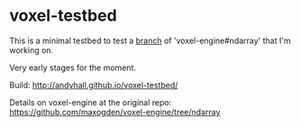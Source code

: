 # voxel-testbed

This is a minimal testbed to test a 
[branch](https://github.com/andyhall/voxel-engine/tree/experimenting-ndarray) 
of 'voxel-engine#ndarray' that I'm working on. 

Very early stages for the moment.

Build: http://andyhall.github.io/voxel-testbed/

Details on voxel-engine at the original repo:
https://github.com/maxogden/voxel-engine/tree/ndarray

